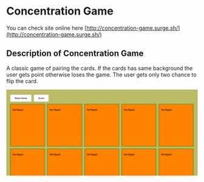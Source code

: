 # Concentration Game
You can check site online here
[http://concentration-game.surge.sh/](http://concentration-game.surge.sh/)
## Description of Concentration Game
A classic game of pairing the cards. If the cards has same background the user gets point otherwise loses the game. The user gets only two chance to flip the card. 

![screenshot](screenshot.jpg)

